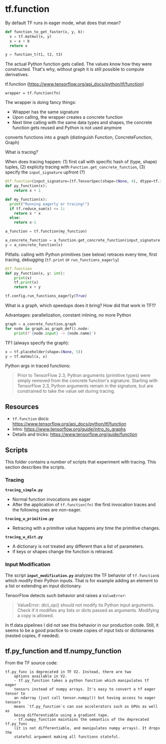 # tf.function

By default TF runs in eager mode, what does that mean?

```python
def function_to_get_faster(x, y, b):
  x = tf.matmul(x, y)
  x = x + b
  return x

y = function_t(t1, t2, t3)
```

The actual Python function gets called.
The values know how they were constructed. That's why, without graph it is still possible to compute derivatives.

tf.function (https://www.tensorflow.org/api_docs/python/tf/function)

```
wrapper = tf.function(fn)
```

The wrapper is doing fancy things:

* Wrapper has the same signature
* Upon calling, the wrapper creates a concrete function
* Next time calling with the same data types and shapes, the concrete function gets reused and Python is not used anymore

converts functions into a graph (distinguish Function, ConcreteFunction, Graph)

What is tracing?

When does tracing happen: (1) first call with specific hash of (type, shape) tuples, (2) explicity tracing with `Function.get_concrete_function`, (3) specify the `input_signature` upfront (?)

```python
@tf.function(input_signature=[tf.TensorSpec(shape=(None, 4), dtype=tf.int32)])
def py_function(x):
    return x + 1
```

```python
def my_function(x):
  print("Running eagerly or tracing!")
  if tf.reduce_sum(x) <= 1:
    return x * x
  else:
    return x-1

a_function = tf.function(my_function)

a_concrete_function = a_function.get_concrete_function(input_signature)
y = a_concrete_function(x)
```

Pitfalls: calling with Python primitives (see below) retraces every time, first tracing, debugging (`tf.print` or `run_functions_eagerly`)

```python
@tf.function
def py_function(x, y: int):
    print(x)
    tf.print(x)
    return x + y
```

```python
tf.config.run_functions_eagerly(True)
```

What is a graph, which speedups does it bring? How did that work in TF1?

Advantages: parallelization, constant inlining, no more Python

```python
graph = a_conrete_function.graph
for node in graph.as_graph_def().node:
    print(f'{node.input} -> {node.name}')
```

TF1 (always specify the graph):

```python
x = tf.placeholder(shape=(None, 5))
y = tf.matmul(x, x)
```

Python args in traced functions:

> Prior to TensorFlow 2.3, Python arguments (primitive types) were simply removed from the concrete function's signature. Starting with TensorFlow 2.3, Python arguments remain in the signature, but are constrained to take the value set during tracing.

## Resources

* `tf.function` docs: https://www.tensorflow.org/api_docs/python/tf/function
* Intro: https://www.tensorflow.org/guide/intro_to_graphs
* Details and tricks: https://www.tensorflow.org/guide/function

## Scripts

This folder contains a number of scripts that experiment with tracing.
This section describes the scripts.

### Tracing

**`tracing_simple.py`**

* Normal function invocations are eager
* After the application of `tf.function(fn)` the first invocation traces and the following ones are non-eager.

**`tracing_w_primitive.py`**

* Retracing with a primitive value happens any time the primitive changes.

**`tracing_w_dict.py`**

* A dictionary is not treated any different than a list of parameters.
* If keys or shapes change the function is retraced. 

### Input Modification

The script **`input_modification.py`** analyzes the TF behavior of `tf.function`s which modify their Python inputs.
That is for example adding an element to a list or extending an input dictionary.

TensorFlow detects such behavior and raises a `ValueError`:

> ValueError: dict_op() should not modify its Python input arguments.
> Check if it modifies any lists or dicts passed as arguments. Modifying a copy is allowed.

In tf.data pipelines I did not see this behavior in our production code.
Still, it seems to be a good practice to create copies of input lists or dictionaries (nested copies, if needed).

## tf.py_function and tf.numpy_function

From the TF source code:

```
tf.py_func is deprecated in TF V2. Instead, there are two
    options available in V2.
    - tf.py_function takes a python function which manipulates tf eager
    tensors instead of numpy arrays. It's easy to convert a tf eager tensor to
    an ndarray (just call tensor.numpy()) but having access to eager tensors
    means `tf.py_function`s can use accelerators such as GPUs as well as
    being differentiable using a gradient tape.
    - tf.numpy_function maintains the semantics of the deprecated tf.py_func
    (it is not differentiable, and manipulates numpy arrays). It drops the
    stateful argument making all functions stateful.
```
